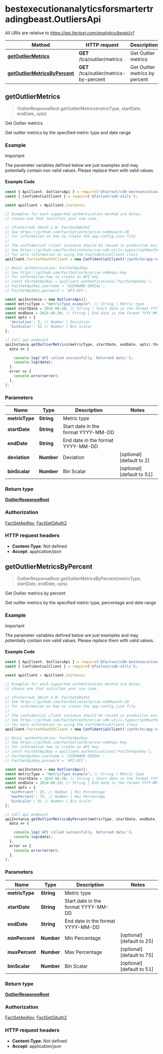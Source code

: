 # bestexecutionanalyticsforsmartertradingbeast.OutliersApi

All URIs are relative to *https://api.factset.com/analytics/beast/v1*

Method | HTTP request | Description
------------- | ------------- | -------------
[**getOutlierMetrics**](OutliersApi.md#getOutlierMetrics) | **GET** /tca/outlier/metrics | Get Outlier metrics
[**getOutlierMetricsByPercent**](OutliersApi.md#getOutlierMetricsByPercent) | **GET** /tca/outlier/metrics-by-percent | Get Outlier metrics by percent



## getOutlierMetrics

> OutlierResponseRoot getOutlierMetrics(metricType, startDate, endDate, opts)

Get Outlier metrics

Get outlier metrics by the specified metric type and date range

### Example

> [!IMPORTANT]
> The parameter variables defined below are just examples and may potentially contain non valid values. Please replace them with valid values.

#### Example Code

```javascript
const { ApiClient, OutliersApi } = require('@factset/sdk-bestexecutionanalyticsforsmartertradingbeast');
const { ConfidentialClient } = require('@factset/sdk-utils');

const apiClient = ApiClient.instance;

// Examples for each supported authentication method are below,
// choose one that satisfies your use case.

// (Preferred) OAuth 2.0: FactSetOAuth2
// See https://github.com/FactSet/enterprise-sdk#oauth-20
// for information on how to create the app-config.json file
//
// The confidential client instance should be reused in production environments.
// See https://github.com/FactSet/enterprise-sdk-utils-typescript#authentication
// for more information on using the ConfidentialClient class
apiClient.factsetOauth2Client = new ConfidentialClient('/path/to/app-config.json');

// Basic authentication: FactSetApiKey
// See https://github.com/FactSet/enterprise-sdk#api-key
// for information how to create an API key
// const FactSetApiKey = apiClient.authentications['FactSetApiKey'];
// FactSetApiKey.username = 'USERNAME-SERIAL';
// FactSetApiKey.password = 'API-KEY';

const apiInstance = new OutliersApi();
const metricType = "metricType_example"; // String | Metric type
const startDate = 2024-08-20; // String | Start date in the format YYYY-MM-DD
const endDate = 2024-08-29; // String | End date in the format YYYY-MM-DD
const opts = {
  'deviation': 2, // Number | Deviation
  'binScalar': 51 // Number | Bin Scalar
};

// Call api endpoint
apiInstance.getOutlierMetrics(metricType, startDate, endDate, opts).then(
  data => {

    console.log('API called successfully. Returned data:');
    console.log(data);
  },
  error => {
    console.error(error);
  },
);

```


### Parameters


Name | Type | Description  | Notes
------------- | ------------- | ------------- | -------------
 **metricType** | **String**| Metric type | 
 **startDate** | **String**| Start date in the format YYYY-MM-DD | 
 **endDate** | **String**| End date in the format YYYY-MM-DD | 
 **deviation** | **Number**| Deviation | [optional] [default to 2]
 **binScalar** | **Number**| Bin Scalar | [optional] [default to 51]

### Return type

[**OutlierResponseRoot**](OutlierResponseRoot.md)

### Authorization

[FactSetApiKey](../README.md#FactSetApiKey), [FactSetOAuth2](../README.md#FactSetOAuth2)

### HTTP request headers

- **Content-Type**: Not defined
- **Accept**: application/json


## getOutlierMetricsByPercent

> OutlierResponseRoot getOutlierMetricsByPercent(metricType, startDate, endDate, opts)

Get Outlier metrics by percent

Get outlier metrics by the specified metric type, percentage and date range

### Example

> [!IMPORTANT]
> The parameter variables defined below are just examples and may potentially contain non valid values. Please replace them with valid values.

#### Example Code

```javascript
const { ApiClient, OutliersApi } = require('@factset/sdk-bestexecutionanalyticsforsmartertradingbeast');
const { ConfidentialClient } = require('@factset/sdk-utils');

const apiClient = ApiClient.instance;

// Examples for each supported authentication method are below,
// choose one that satisfies your use case.

// (Preferred) OAuth 2.0: FactSetOAuth2
// See https://github.com/FactSet/enterprise-sdk#oauth-20
// for information on how to create the app-config.json file
//
// The confidential client instance should be reused in production environments.
// See https://github.com/FactSet/enterprise-sdk-utils-typescript#authentication
// for more information on using the ConfidentialClient class
apiClient.factsetOauth2Client = new ConfidentialClient('/path/to/app-config.json');

// Basic authentication: FactSetApiKey
// See https://github.com/FactSet/enterprise-sdk#api-key
// for information how to create an API key
// const FactSetApiKey = apiClient.authentications['FactSetApiKey'];
// FactSetApiKey.username = 'USERNAME-SERIAL';
// FactSetApiKey.password = 'API-KEY';

const apiInstance = new OutliersApi();
const metricType = "metricType_example"; // String | Metric type
const startDate = 2024-08-20; // String | Start date in the format YYYY-MM-DD
const endDate = 2024-08-29; // String | End date in the format YYYY-MM-DD
const opts = {
  'minPercent': 25, // Number | Min Percentage
  'maxPercent': 75, // Number | Max Percentage
  'binScalar': 51 // Number | Bin Scalar
};

// Call api endpoint
apiInstance.getOutlierMetricsByPercent(metricType, startDate, endDate, opts).then(
  data => {

    console.log('API called successfully. Returned data:');
    console.log(data);
  },
  error => {
    console.error(error);
  },
);

```


### Parameters


Name | Type | Description  | Notes
------------- | ------------- | ------------- | -------------
 **metricType** | **String**| Metric type | 
 **startDate** | **String**| Start date in the format YYYY-MM-DD | 
 **endDate** | **String**| End date in the format YYYY-MM-DD | 
 **minPercent** | **Number**| Min Percentage | [optional] [default to 25]
 **maxPercent** | **Number**| Max Percentage | [optional] [default to 75]
 **binScalar** | **Number**| Bin Scalar | [optional] [default to 51]

### Return type

[**OutlierResponseRoot**](OutlierResponseRoot.md)

### Authorization

[FactSetApiKey](../README.md#FactSetApiKey), [FactSetOAuth2](../README.md#FactSetOAuth2)

### HTTP request headers

- **Content-Type**: Not defined
- **Accept**: application/json

